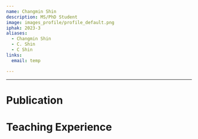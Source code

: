 ```yaml
---
name: Changmin Shin
description: MS/PhD Student
image: images_profile/profile_default.png
iphak: 2023-3
aliases:
  - Changmin Shin
  - C. Shin
  - C Shin
links:
  email: temp

---
```




---

# Publication




# Teaching Experience
